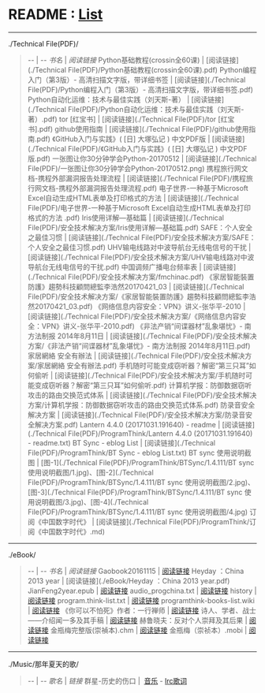# README : [List](https://taoste.github.io/Hello-World/)

--------------------------------------------------------------------

./Technical File(PDF)/
> -- | --
> *书名* | *阅读链接*
> Python基础教程(crossin全60课) | [阅读链接](./Technical File(PDF)/Python基础教程(crossin全60课).pdf)
> Python编程入门（第3版）- 高清扫描文字版，带详细书签 | [阅读链接](./Technical File(PDF)/Python编程入门（第3版）- 高清扫描文字版，带详细书签.pdf)
> Python自动化运维：技术与最佳实践（刘天斯-著） | [阅读链接](./Technical File(PDF)/Python自动化运维：技术与最佳实践（刘天斯-著）.pdf)
>  tor [红宝书] | [阅读链接](./Technical File(PDF)/tor [红宝书].pdf)
> github使用指南 | [阅读链接](./Technical File(PDF)/github使用指南.pdf)
> 《GitHub入门与实践》( [日] 大塚弘记 ) 中文PDF版 | [阅读链接](./Technical File(PDF)/《GitHub入门与实践》( [日] 大塚弘记 ) 中文PDF版.pdf)
>  一张图让你30分钟学会Python-20170512 | [阅读链接](./Technical File(PDF)/一张图让你30分钟学会Python-20170512.png)
> 携程旅行网文档-携程外部漏洞报告处理流程 | [阅读链接](./Technical File(PDF)/携程旅行网文档-携程外部漏洞报告处理流程.pdf)
> 电子世界-一种基于Microsoft Excel自动生成HTML表单及打印格式的方法  | [阅读链接](./Technical File(PDF)/电子世界-一种基于Microsoft Excel自动生成HTML表单及打印格式的方法 .pdf)
> Iris使用详解—基础篇  | [阅读链接](./Technical File(PDF)/安全技术解决方案/Iris使用详解—基础篇.pdf)
> SAFE：个人安全之最佳习惯  | [阅读链接](./Technical File(PDF)/安全技术解决方案/SAFE：个人安全之最佳习惯.pdf)
> UHV输电线路对中波导航台无线电信号的干扰  | [阅读链接](./Technical File(PDF)/安全技术解决方案/UHV输电线路对中波导航台无线电信号的干扰.pdf)
> 中国调频广播电台频率表  | [阅读链接](./Technical File(PDF)/安全技术解决方案/fmchinac.pdf)
> 《家居智能裝置防護》趨勢科技顧問總監李浩然20170421_03  | [阅读链接](./Technical File(PDF)/安全技术解决方案/《家居智能裝置防護》趨勢科技顧問總監李浩然20170421_03.pdf)
> 《网络信息内容安全：VPN》讲义-张华平-2010  | [阅读链接](./Technical File(PDF)/安全技术解决方案/《网络信息内容安全：VPN》讲义-张华平-2010.pdf)
> 《非法产销“间谍器材”乱象堪忧》- 南方法制报 2014年8月11日  | [阅读链接](./Technical File(PDF)/安全技术解决方案/《非法产销“间谍器材”乱象堪忧》- 南方法制报 2014年8月11日.pdf)
> 家居網絡 安全有辦法  | [阅读链接](./Technical File(PDF)/安全技术解决方案/家居網絡 安全有辦法.pdf)
> 手机随时可能变成窃听器？解密“第三只耳”如何偷听  | [阅读链接](./Technical File(PDF)/安全技术解决方案/手机随时可能变成窃听器？解密“第三只耳”如何偷听.pdf)
> 计算机学报：防御数据窃听攻击的路由交换范式体系  | [阅读链接](./Technical File(PDF)/安全技术解决方案/计算机学报：防御数据窃听攻击的路由交换范式体系.pdf)
> 防录音安全解决方案  | [阅读链接](./Technical File(PDF)/安全技术解决方案/防录音安全解决方案.pdf)
> Lantern 4.4.0 (20171031.191640) - readme  | [阅读链接](./Technical File(PDF)/ProgramThink/Lantern 4.4.0 (20171031.191640) - readme.txt)
> BT Sync - eblog List  | [阅读链接](./Technical File(PDF)/ProgramThink/BT Sync - eblog List.txt)
> BT sync 使用说明截图  | [图-1](./Technical File(PDF)/ProgramThink/BTSync/1.4.111/BT sync 使用说明截图/1.jpg)、[图-2](./Technical File(PDF)/ProgramThink/BTSync/1.4.111/BT sync 使用说明截图/2.jpg)、[图-3](./Technical File(PDF)/ProgramThink/BTSync/1.4.111/BT sync 使用说明截图/3.jpg)、[图-4](./Technical File(PDF)/ProgramThink/BTSync/1.4.111/BT sync 使用说明截图/4.jpg)
> 订阅《中国数字时代》  | [阅读链接](./Technical File(PDF)/ProgramThink/订阅《中国数字时代》.md)

--------------------------------------------------------------------

./eBook/
> -- | --
> *书名* | *阅读链接*
> Gaobook20161115  | [阅读链接](./eBook/Gaobook20161115.pdf)
> Heyday ：China 2013 year  | [阅读链接](./eBook/Heyday ：China 2013 year.pdf)
> JianFeng2year.epub  | [阅读链接](./eBook/JianFeng2year.epub)
> audio_progchina.txt  | [阅读链接](./eBook/audio_progchina.txt)
> history  | [阅读链接](./eBook/history.pdf)
> program.think-list.txt  | [阅读链接](./eBook/program.think-list.txt)
> programthink-books-list.wiki  | [阅读链接](./eBook/programthink-books-list.wiki)
> 《你可以不怕死》作者：一行禅师  | [阅读链接](./eBook/《你可以不怕死》作者：一行禅师.pdf)
> 诗人、学者、战士——介绍闻一多及其手稿  | [阅读链接](./eBook/诗人、学者、战士——介绍闻一多及其手稿P020101123491278395003.pdf)
> 赫鲁晓夫：反对个人崇拜及其后果  | [阅读链接](./eBook/赫鲁晓夫：反对个人崇拜及其后果.pdf)
> 金瓶梅完整版(崇禎本).chm  | [阅读链接](./eBook/金瓶梅完整版(崇禎本).chm)
> 金瓶梅（崇祯本）.mobi  | [阅读链接](./eBook/金瓶梅（崇祯本）.mobi)

--------------------------------------------------------------------

./Music/那年夏天的歌/
> -- | --
> *歌名* | *链接*
> 群星-历史的伤口 |  [音乐](./Music/%E9%82%A3%E5%B9%B4%E5%A4%8F%E5%A4%A9%E7%9A%84%E6%AD%8C/%E7%BE%A4%E6%98%9F-%E5%8E%86%E5%8F%B2%E7%9A%84%E4%BC%A4%E5%8F%A3.mp3) - [lrc歌词](./Music/%E9%82%A3%E5%B9%B4%E5%A4%8F%E5%A4%A9%E7%9A%84%E6%AD%8C/%E7%BE%A4%E6%98%9F-%E5%8E%86%E5%8F%B2%E7%9A%84%E4%BC%A4%E5%8F%A3.lrc)
